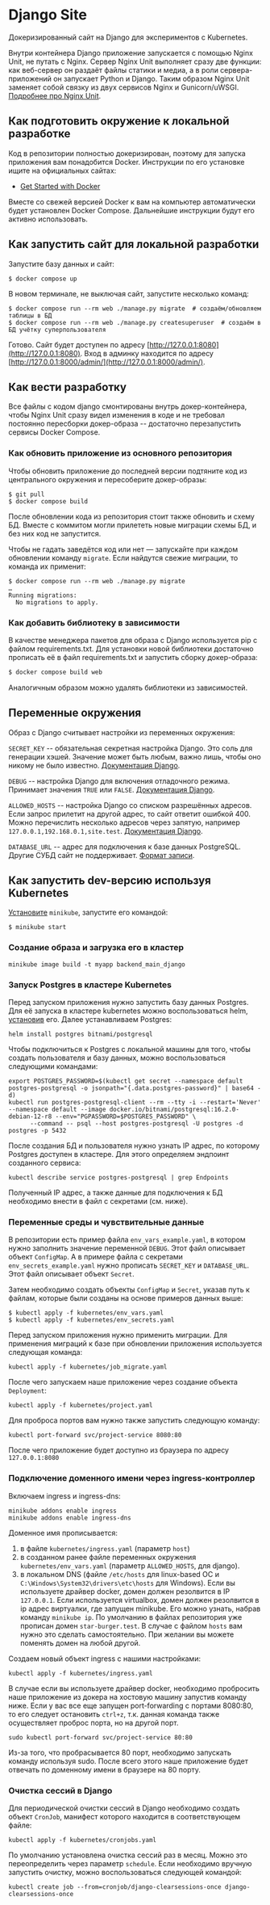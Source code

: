 # Django Site

Докеризированный сайт на Django для экспериментов с Kubernetes.

Внутри контейнера Django приложение запускается с помощью Nginx Unit, не путать с Nginx. Сервер Nginx Unit выполняет сразу две функции: как веб-сервер он раздаёт файлы статики и медиа, а в роли сервера-приложений он запускает Python и Django. Таким образом Nginx Unit заменяет собой связку из двух сервисов Nginx и Gunicorn/uWSGI. [Подробнее про Nginx Unit](https://unit.nginx.org/).

## Как подготовить окружение к локальной разработке

Код в репозитории полностью докеризирован, поэтому для запуска приложения вам понадобится Docker. Инструкции по его установке ищите на официальных сайтах:

- [Get Started with Docker](https://www.docker.com/get-started/)

Вместе со свежей версией Docker к вам на компьютер автоматически будет установлен Docker Compose. Дальнейшие инструкции будут его активно использовать.

## Как запустить сайт для локальной разработки

Запустите базу данных и сайт:

```shell
$ docker compose up
```

В новом терминале, не выключая сайт, запустите несколько команд:

```shell
$ docker compose run --rm web ./manage.py migrate  # создаём/обновляем таблицы в БД
$ docker compose run --rm web ./manage.py createsuperuser  # создаём в БД учётку суперпользователя
```

Готово. Сайт будет доступен по адресу [http://127.0.0.1:8080](http://127.0.0.1:8080). Вход в админку находится по адресу [http://127.0.0.1:8000/admin/](http://127.0.0.1:8000/admin/).

## Как вести разработку

Все файлы с кодом django смонтированы внутрь докер-контейнера, чтобы Nginx Unit сразу видел изменения в коде и не требовал постоянно пересборки докер-образа -- достаточно перезапустить сервисы Docker Compose.

### Как обновить приложение из основного репозитория

Чтобы обновить приложение до последней версии подтяните код из центрального окружения и пересоберите докер-образы:

``` shell
$ git pull
$ docker compose build
```

После обновлении кода из репозитория стоит также обновить и схему БД. Вместе с коммитом могли прилететь новые миграции схемы БД, и без них код не запустится.

Чтобы не гадать заведётся код или нет — запускайте при каждом обновлении команду `migrate`. Если найдутся свежие миграции, то команда их применит:

```shell
$ docker compose run --rm web ./manage.py migrate
…
Running migrations:
  No migrations to apply.
```

### Как добавить библиотеку в зависимости

В качестве менеджера пакетов для образа с Django используется pip с файлом requirements.txt. Для установки новой библиотеки достаточно прописать её в файл requirements.txt и запустить сборку докер-образа:

```sh
$ docker compose build web
```

Аналогичным образом можно удалять библиотеки из зависимостей.

## Переменные окружения

Образ с Django считывает настройки из переменных окружения:

`SECRET_KEY` -- обязательная секретная настройка Django. Это соль для генерации хэшей. Значение может быть любым, важно лишь, чтобы оно никому не было известно. [Документация Django](https://docs.djangoproject.com/en/3.2/ref/settings/#secret-key).

`DEBUG` -- настройка Django для включения отладочного режима. Принимает значения `TRUE` или `FALSE`. [Документация Django](https://docs.djangoproject.com/en/3.2/ref/settings/#std:setting-DEBUG).

`ALLOWED_HOSTS` -- настройка Django со списком разрешённых адресов. Если запрос прилетит на другой адрес, то сайт ответит ошибкой 400. Можно перечислить несколько адресов через запятую, например `127.0.0.1,192.168.0.1,site.test`. [Документация Django](https://docs.djangoproject.com/en/3.2/ref/settings/#allowed-hosts).

`DATABASE_URL` -- адрес для подключения к базе данных PostgreSQL. Другие СУБД сайт не поддерживает. [Формат записи](https://github.com/jacobian/dj-database-url#url-schema).


## Как запустить dev-версию используя Kubernetes

[Установите](https://kubernetes.io/ru/docs/tasks/tools/install-minikube/) `minikube`, запустите его командой:
```shell
$ minikube start
```

### Создание образа и загрузка его в кластер

```shell
minikube image build -t myapp backend_main_django
```

### Запуск Postgres в кластере Kubernetes

Перед запуском приложения нужно запустить базу данных Postgres. Для её запуска в кластере kubernetes можно воспользоваться helm, [установив](https://helm.sh/docs/intro/install/) его.
Далее устанавливаем Postgres:
```shell
helm install postgres bitnami/postgresql
```

Чтобы подключиться к Postgres с локальной машины для того, чтобы создать пользователя и базу данных, можно воспользоваться следующими командами:
```shell
export POSTGRES_PASSWORD=$(kubectl get secret --namespace default postgres-postgresql -o jsonpath="{.data.postgres-password}" | base64 -d)
kubectl run postgres-postgresql-client --rm --tty -i --restart='Never' --namespace default --image docker.io/bitnami/postgresql:16.2.0-debian-12-r8 --env="PGPASSWORD=$POSTGRES_PASSWORD" \
      --command -- psql --host postgres-postgresql -U postgres -d postgres -p 5432
```

После создания БД и пользователя нужно узнать IP адрес, по которому Postgres доступен в кластере. Для этого определяем эндпоинт созданного сервиса:
```shell
kubectl describe service postgres-postgresql | grep Endpoints
```
Полученный IP адрес, а также данные для подключения к БД необходимо внести в файл с секретами (см. ниже).

### Переменные среды и чувствительные данные

В репозитории есть пример файла `env_vars_example.yaml`, в котором нужно заполнить значение переменной `DEBUG`. Этот файл описывает объект `ConfigMap`.
А в примере файла с секретами `env_secrets_example.yaml` нужно прописать `SECRET_KEY` и `DATABASE_URL`. Этот файл описывает объект `Secret`.

Затем необходимо создать объекты `ConfigMap` и `Secret`, указав путь к файлам, которые были созданы на основе примеров данных выше:
```shell
$ kubectl apply -f kubernetes/env_vars.yaml
$ kubectl apply -f kubernetes/env_secrets.yaml
```

Перед запуском приложения нужно применить миграции. Для применения миграций к базе при обновлении приложения используется следующая команда:
```shell
kubectl apply -f kubernetes/job_migrate.yaml
```

После чего запускаем наше приложение через создание объекта `Deployment`:
```shell
kubectl apply -f kubernetes/project.yaml
```

Для проброса портов вам нужно также запустить следующую команду:
```shell
kubectl port-forward svc/project-service 8080:80
```

После чего приложение будет доступно из браузера по адресу `127.0.0.1:8080`

### Подключение доменного имени через ingress-контроллер

Включаем ingress и ingress-dns:
```shell
minikube addons enable ingress
minikube addons enable ingress-dns
```

Доменное имя прописывается:
1) в файле `kubernetes/ingress.yaml` (параметр `host`)
2) в созданном ранее файле переменных окружения `kubernetes/env_vars.yaml` (параметр `ALLOWED_HOSTS`, для django).
3) в локальном DNS (файле `/etc/hosts` для linux-based ОС и `C:\Windows\System32\drivers\etc\hosts` для Windows). Если вы используете драйвер docker, домен должен резолвится в IP `127.0.0.1`. Если используется virtualbox, домен должен резолвится в ip адрес виртуалки, где запущен minikube. Его можно узнать, набрав команду `minikube ip`.
По умолчанию в файлах репозитория уже прописан домен `star-burger.test`. В случае с файлом `hosts` вам нужно это сделать самостоятельно. При желании вы можете поменять домен на любой другой.

Создаем новый объект ingress с нашими настройками:
```shell
kubectl apply -f kubernetes/ingress.yaml
```

В случае если вы используете драйвер docker, необходимо пробросить наше приложение из докера на хостовую машину запустив команду ниже.
Если у вас все еще запущен port-forwarding с портами 8080:80, то его следует остановить `ctrl+z`, т.к. данная команда также осуществляет проброс порта, но на другой порт.
```shell
sudo kubectl port-forward svc/project-service 80:80
```
Из-за того, что пробрасывается 80 порт, необходимо запускать команду используя sudo.
После всего этого наше приложение будет отвечать по доменному имени в браузере на 80 порту.

### Очистка сессий в Django

Для периодической очистки сессий в Django необходимо создать объект `CronJob`, манифест которого находится в соответствующем файле:
```shell
kubectl apply -f kubernetes/cronjobs.yaml
```
По умолчанию установлена очистка сессий раз в месяц. Можно это переопределить через параметр `schedule`. Если необходимо вручную запустить очистку, можно воспользоваться следующей командой:
```shell
kubectl create job --from=cronjob/django-clearsessions-once django-clearsessions-once
```
